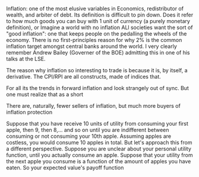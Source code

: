 

Inflation: one of the most elusive variables in Economics, redistributor of wealth, and arbiter of debt. Its definition is difficult to pin down. Does it refer to how much goods you can buy with 1 unit of currency (a purely monetary definition), or   Imagine a world with no inflation ALl societies want the sort of "good inflation": one that keeps people on the pedalling the wheels of the economy. There is no first-principles reason for why 2% is the common inflation target amongst central banks around the world. I very clearly remember Andrew Bailey (Governer of the BOE) admitting this in one of his talks at the LSE.

The reason why inflation so interesting to trade is because it is, by itself, a derivative. The CPI/RPI are all constructs, made of indices that.


For all its the trends in forward inflation and look strangely out of sync. But one must realize that as a short

There are, naturally, fewer sellers of inflation, but much more buyers of inflation protection

Suppose that you have receive 10 units of utility from consuming your first apple, then 9, then 8,... and so on until you are indifferent between consuming or not consuming your 10th apple. Assuming apples are costless, you would consume 10 apples in total. But let's approach this from a different perspective. Suppose you are unclear about your personal utility function, until you actually consume an apple. Suppose that your utility from the next apple you consume is a function of the amount of apples you have eaten. So your expected value's payoff function
